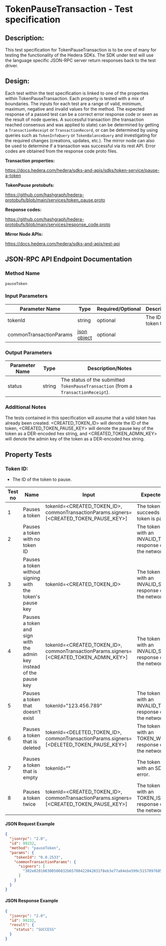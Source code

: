 # TokenPauseTransaction - Test specification

## Description:
This test specification for TokenPauseTransaction is to be one of many for testing the functionality of the Hedera SDKs. The SDK under test will use the language specific JSON-RPC server return responses back to the test driver.

## Design:
Each test within the test specification is linked to one of the properties within TokenPauseTransaction. Each property is tested with a mix of boundaries. The inputs for each test are a range of valid, minimum, maximum, negative and invalid values for the method. The expected response of a passed test can be a correct error response code or seen as the result of node queries. A successful transaction (the transaction reached consensus and was applied to state) can be determined by getting a `TransactionReceipt` or `TransactionRecord`, or can be determined by using queries such as `TokenInfoQuery` or `TokenBalanceQuery` and investigating for the required changes (creations, updates, etc.). The mirror node can also be used to determine if a transaction was successful via its rest API. Error codes are obtained from the response code proto files.

**Transaction properties:**

https://docs.hedera.com/hedera/sdks-and-apis/sdks/token-service/pause-a-token

**TokenPause protobufs:**

https://github.com/hashgraph/hedera-protobufs/blob/main/services/token_pause.proto

**Response codes:**

https://github.com/hashgraph/hedera-protobufs/blob/main/services/response_code.proto

**Mirror Node APIs:**

https://docs.hedera.com/hedera/sdks-and-apis/rest-api

## JSON-RPC API Endpoint Documentation

### Method Name

`pauseToken`

### Input Parameters

| Parameter Name          | Type                                                    | Required/Optional | Description/Notes             |
|-------------------------|---------------------------------------------------------|-------------------|-------------------------------|
| tokenId                 | string                                                  | optional          | The ID of the token to pause. |
| commonTransactionParams | [json object](../common/commonTransactionParameters.md) | optional          |                               |

### Output Parameters

| Parameter Name | Type   | Description/Notes                                                                  |
|----------------|--------|------------------------------------------------------------------------------------|
| status         | string | The status of the submitted `TokenPauseTransaction` (from a `TransactionReceipt`). |

### Additional Notes

The tests contained in this specification will assume that a valid token has already been created. <CREATED_TOKEN_ID> will denote the ID of the token, <CREATED_TOKEN_PAUSE_KEY> will denote the pause key of the token as a DER-encoded hex string, and <CREATED_TOKEN_ADMIN_KEY> will denote the admin key of the token as a DER-encoded hex string.

## Property Tests

### **Token ID:**

- The ID of the token to pause.

| Test no | Name                                                                | Input                                                                                   | Expected response                                                               | Implemented (Y/N) |
|---------|---------------------------------------------------------------------|-----------------------------------------------------------------------------------------|---------------------------------------------------------------------------------|-------------------|
| 1       | Pauses a token                                                      | tokenId=<CREATED_TOKEN_ID>, commonTransactionParams.signers=[<CREATED_TOKEN_PAUSE_KEY>] | The token pause succeeds and the token is paused.                               | Y                 |
| 2       | Pauses a token with no token ID                                     |                                                                                         | The token pause fails with an INVALID_TOKEN_ID response code from the network.  | Y                 |
| 3       | Pauses a token without signing with the token's pause key           | tokenId=<CREATED_TOKEN_ID>                                                              | The token pause fails with an INVALID_SIGNATURE response code from the network. | Y                 |
| 4       | Pauses a token and sign with the admin key instead of the pause key | tokenId=<CREATED_TOKEN_ID>, commonTransactionParams.signers=[<CREATED_TOKEN_ADMIN_KEY>] | The token pause fails with an INVALID_SIGNATURE response code from the network. | Y                 |
| 5       | Pauses a token that doesn't exist                                   | tokenId="123.456.789"                                                                   | The token pause fails with an INVALID_TOKEN_ID response code from the network.  | Y                 |
| 6       | Pauses a token that is deleted                                      | tokenId=<DELETED_TOKEN_ID>, commonTransactionParams.signers=[<DELETED_TOKEN_PAUSE_KEY>] | The token pause fails with an TOKEN_WAS_DELETED response code from the network. | Y                 |
| 7       | Pauses a token that is empty                                        | tokenId=""                                                                              | The token pause fails with an SDK internal error.                               | Y                 |
| 8       | Pauses a token twice                                                | tokenId=<CREATED_TOKEN_ID>, commonTransactionParams.signers=[<CREATED_TOKEN_PAUSE_KEY>] | The token pause fails with an TOKEN_IS_PAUSED response code from the network.   | Y                 |

#### JSON Request Example

```json
{
  "jsonrpc": "2.0",
  "id": 99232,
  "method": "pauseToken",
  "params": {
    "tokenId": "0.0.2533",
    "commonTransactionParams": {
      "signers": [
        "302e020100300506032b65700422042031f8eb3e77a04ebe599c51570976053009e619414f26bdd39676a5d3b2782a1d"
      ]
    }
  }
}
```

#### JSON Response Example

```json
{
  "jsonrpc": "2.0",
  "id": 99232,
  "result": {
    "status": "SUCCESS"
  }
}
```